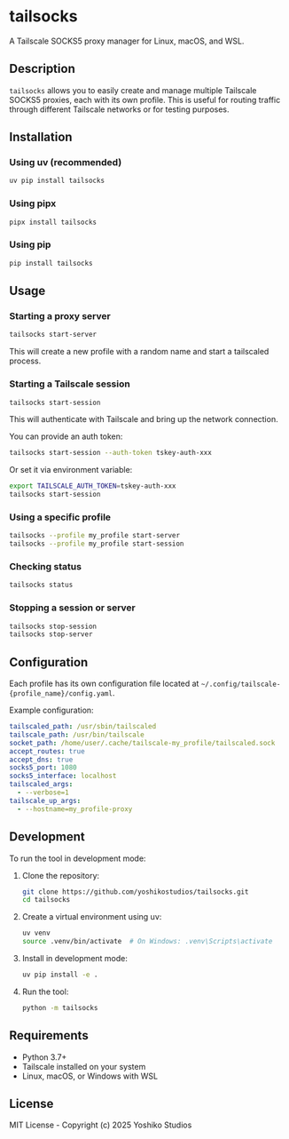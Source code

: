 # tailsocks

A Tailscale SOCKS5 proxy manager for Linux, macOS, and WSL.

## Description

`tailsocks` allows you to easily create and manage multiple Tailscale SOCKS5 proxies, each with its own profile. This is useful for routing traffic through different Tailscale networks or for testing purposes.

## Installation

### Using uv (recommended)

```bash
uv pip install tailsocks
```

### Using pipx

```bash
pipx install tailsocks
```

### Using pip

```bash
pip install tailsocks
```

## Usage

### Starting a proxy server

```bash
tailsocks start-server
```

This will create a new profile with a random name and start a tailscaled process.

### Starting a Tailscale session

```bash
tailsocks start-session
```

This will authenticate with Tailscale and bring up the network connection.

You can provide an auth token:

```bash
tailsocks start-session --auth-token tskey-auth-xxx
```

Or set it via environment variable:

```bash
export TAILSCALE_AUTH_TOKEN=tskey-auth-xxx
tailsocks start-session
```

### Using a specific profile

```bash
tailsocks --profile my_profile start-server
tailsocks --profile my_profile start-session
```

### Checking status

```bash
tailsocks status
```

### Stopping a session or server

```bash
tailsocks stop-session
tailsocks stop-server
```

## Configuration

Each profile has its own configuration file located at `~/.config/tailscale-{profile_name}/config.yaml`.

Example configuration:

```yaml
tailscaled_path: /usr/sbin/tailscaled
tailscale_path: /usr/bin/tailscale
socket_path: /home/user/.cache/tailscale-my_profile/tailscaled.sock
accept_routes: true
accept_dns: true
socks5_port: 1080
socks5_interface: localhost
tailscaled_args:
  - --verbose=1
tailscale_up_args:
  - --hostname=my_profile-proxy
```

## Development

To run the tool in development mode:

1. Clone the repository:
   ```bash
   git clone https://github.com/yoshikostudios/tailsocks.git
   cd tailsocks
   ```

2. Create a virtual environment using uv:
   ```bash
   uv venv
   source .venv/bin/activate  # On Windows: .venv\Scripts\activate
   ```

3. Install in development mode:
   ```bash
   uv pip install -e .
   ```

4. Run the tool:
   ```bash
   python -m tailsocks
   ```

## Requirements

- Python 3.7+
- Tailscale installed on your system
- Linux, macOS, or Windows with WSL

## License

MIT License - Copyright (c) 2025 Yoshiko Studios
